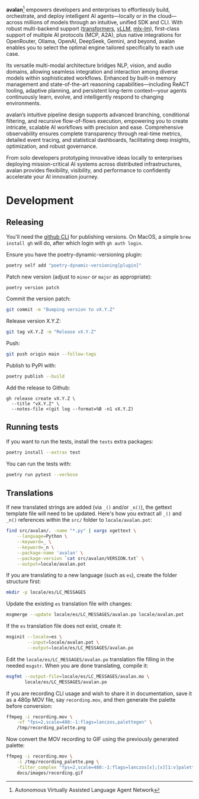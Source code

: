 **avalan**[^1] empowers developers and enterprises to
effortlessly build, orchestrate, and deploy intelligent
AI agents—locally or in the cloud—across millions of models through
an intuitive, unified SDK and CLI. With robust
multi-backend support ([transformers](https://github.com/huggingface/transformers),
[vLLM](https://github.com/vllm-project/vllm),
[mlx-lm](https://github.com/ml-explore/mlx-lm)), first-class
support of multiple AI protocols (MCP, A2A), plus native
integrations for OpenRouter, Ollama, OpenAI, DeepSeek, Gemini, and
beyond, avalan enables you to select the optimal  engine
tailored specifically to each use case.

Its versatile multi-modal architecture bridges NLP, vision, and
audio domains, allowing seamless integration and interaction among
diverse models within sophisticated workflows. Enhanced by built-in
memory management and state-of-the-art reasoning
capabilities—including ReACT tooling,
adaptive planning, and persistent long-term context—your agents
continuously learn, evolve, and intelligently respond to changing
environments.

avalan’s intuitive pipeline design supports advanced branching,
conditional filtering, and recursive flow-of-flows execution,
empowering you to create intricate, scalable AI workflows with
precision and ease. Comprehensive observability ensures complete
transparency through real-time metrics, detailed event tracing,
and statistical dashboards, facilitating deep insights,
optimization, and robust governance.

From solo developers prototyping innovative ideas locally to
enterprises deploying mission-critical AI systems across
distributed infrastructures, avalan provides flexibility,
visibility, and performance to confidently accelerate your
AI innovation journey.

# Development

## Releasing

You'll need the [github CLI](https://github.com/cli/cli)
for publishing versions. On MacOS, a simple `brew install gh` will do,
after which login with `gh auth login`.

Ensure you have the poetry-dynamic-versioning plugin:

```bash
poetry self add "poetry-dynamic-versioning[plugin]"
```

Patch new version (adjust to `minor` or `major` as appropriate):

```bash
poetry version patch
```

Commit the version patch:

```bash
git commit -m "Bumping version to vX.Y.Z"
```

Release version X.Y.Z:

```bash
git tag vX.Y.Z -m "Release vX.Y.Z"
```

Push:

```bash
git push origin main --follow-tags
```

Publish to PyPI with:

```bash
poetry publish --build
```

Add the release to Github:

```
gh release create vX.Y.Z \
  --title "vX.Y.Z" \
  --notes-file <(git log --format=%B -n1 vX.Y.Z)
```

## Running tests

If you want to run the tests, install the `tests` extra packages:

```bash
poetry install --extras test
```

You can run the tests with:

```bash
poetry run pytest --verbose
```

## Translations

If new translated strings are added (via `_()` and/or `_n()`), the gettext template file will need to be updated. Here's how you extract all `_()` and `_n()` references within the `src/` folder to `locale/avalan.pot`:

```bash
find src/avalan/. -name "*.py" | xargs xgettext \
    --language=Python \
    --keyword=_ \
    --keyword=_n \
    --package-name 'avalan' \
    --package-version `cat src/avalan/VERSION.txt` \
    --output=locale/avalan.pot
```

If you are translating to a new language (such as `es`), create the folder structure first:

```bash
mkdir -p locale/es/LC_MESSAGES
```

Update the existing `es` translation file with changes:

```bash
msgmerge --update locale/es/LC_MESSAGES/avalan.po locale/avalan.pot
```

If the `es` translation file does not exist, create it:

```bash
msginit --locale=es \
        --input=locale/avalan.pot \
        --output=locale/es/LC_MESSAGES/avalan.po
```

Edit the `locale/es/LC_MESSAGES/avalan.po` translation file filling in the needed `msgstr`. When you are done translating, compile it:

```bash
msgfmt --output-file=locale/es/LC_MESSAGES/avalan.mo \
       locale/es/LC_MESSAGES/avalan.po
```

If you are recording CLI usage and wish to share it in documentation, save
it as a 480p MOV file, say `recording.mov`, and then generate the palette
before conversion:

```bash
ffmpeg -i recording.mov \
    -vf "fps=2,scale=480:-1:flags=lanczos,palettegen" \
    /tmp/recording_palette.png
```

Now convert the MOV recording to GIF using the previously generated palette:

```bash
ffmpeg -i recording.mov \
    -i /tmp/recording_palette.png \
    -filter_complex "fps=2,scale=480:-1:flags=lanczos[x];[x][1:v]paletteuse" \
    docs/images/recording.gif
```


[^1]: Autonomous Virtually Assisted Language Agent Network
